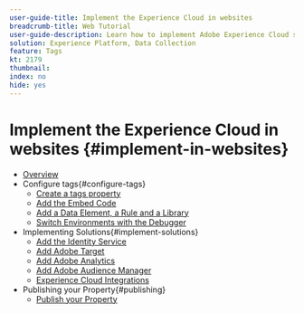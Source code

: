 ```yaml
---
user-guide-title: Implement the Experience Cloud in websites
breadcrumb-title: Web Tutorial
user-guide-description: Learn how to implement Adobe Experience Cloud solutions on a website with tags.
solution: Experience Platform, Data Collection
feature: Tags
kt: 2179
thumbnail: 
index: no
hide: yes
---
```


# Implement the Experience Cloud in websites {#implement-in-websites}

+ [Overview](overview.md)
+ Configure tags{#configure-tags}
  + [Create a tags property](create-a-property.md)
  + [Add the Embed Code](add-embed-code.md)
  + [Add a Data Element, a Rule and a Library](add-data-elements-rules.md)
  + [Switch Environments with the Debugger](switch-environments.md)
+ Implementing Solutions{#implement-solutions}
  + [Add the Identity Service](id-service.md)
  + [Add Adobe Target](target.md)
  + [Add Adobe Analytics](analytics.md)
  + [Add Adobe Audience Manager](audience-manager.md)
  + [Experience Cloud Integrations](integrations.md)
+ Publishing your Property{#publishing}
  + [Publish your Property](publish.md)
